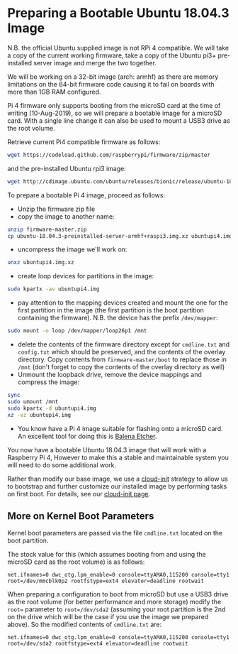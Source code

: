 # Preparing a Bootable Ubuntu 18.04.3 Image
N.B. the official Ubuntu supplied image is not RPi 4 compatible. We will take a copy of the current working firmware, take a copy of the Ubuntu pi3+ pre-installed server image and merge the two together.

We will be working on a 32-bit image (arch: armhf) as there are memory limitations on the 64-bit firmware code causing it to fail on boards with more than 1GB RAM configured.

Pi 4 firmware only supports booting from the microSD card at the time of writing (10-Aug-2019), so we will prepare a bootable image for a microSD card. With a single line change it can also be used to mount a USB3 drive as the root volume.

Retrieve current Pi4 compatible firmware as follows:

```bash
wget https://codeload.github.com/raspberrypi/firmware/zip/master
```

and the pre-installed Ubuntu rpi3 image:

```bash
wget http://cdimage.ubuntu.com/ubuntu/releases/bionic/release/ubuntu-18.04.3-preinstalled-server-armhf+raspi3.img.xz
```

To prepare a bootable Pi 4 image, proceed as follows:

- Unzip the firmware zip file
- copy the image to another name:

```bash
unzip firmware-master.zip
cp ubuntu-18.04.3-preinstalled-server-armhf+raspi3.img.xz ubuntupi4.img.xz
```

- uncompress the image we'll work on:

```bash
unxz ubuntupi4.img.xz
```
- create loop devices for partitions in the image:

```bash
sudo kpartx -av ubuntupi4.img
```
- pay attention to the mapping devices created and mount the one for the first partition in the image (the first partition is the boot partition containing the firmware). N.B. the device has the prefix `/dev/mapper`:

```bash
sudo mount -o loop /dev/mapper/loop26p1 /mnt
```

- delete the contents of the firmware directory except for `cmdline.txt` and `config.txt` which should be preserved, and the contents of the overlay directory. Copy contents from `firmware-master/boot` to replace those in `/mnt` (don't forget to copy the contents of the overlay directory as well)
- Unmount the loopback drive, remove the device mappings and compress the image:

```bash
sync
sudo umount /mnt
sudo kpartx -d ubuntupi4.img
xz -vz ubuntupi4.img
```
- You know have a Pi 4 image suitable for flashing onto a microSD card. An excellent tool for doing this is [Balena Etcher](https://www.balena.io/etcher/).

You now have a bootable Ubuntu 18.04.3 image that will work with a Raspberry Pi 4, However to make this a stable and maintainable system you will need to do some additional work.

Rather than modify our base image, we use a [cloud-init](https://cloudinit.readthedocs.io/en/latest/topics/capabilities.html) strategy to allow us to bootstrap and further customize our installed image by performing tasks on first boot. For details, see our [cloud-init page](cloud-init.html).

## More on Kernel Boot Parameters
Kernel boot parameters are passed via the file `cmdline.txt` located on the boot partition.

The stock value for this (which assumes booting from and using the microSD card as the root volume) is as follows:

```
net.ifnames=0 dwc_otg.lpm_enable=0 console=ttyAMA0,115200 console=tty1 root=/dev/mmcblk0p2 rootfstype=ext4 elevator=deadline rootwait
```

When preparing a configuration to boot from microSD but use a USB3 drive as the root volume (for better performance and more storage) modify the `root=` parameter to `root=/dev/sda2` (assuming your root partition is the 2nd on the drive which will be the case if you use the image we prepared above). So the modified contents of `cmdline.txt` are:

```
net.ifnames=0 dwc_otg.lpm_enable=0 console=ttyAMA0,115200 console=tty1 root=/dev/sda2 rootfstype=ext4 elevator=deadline rootwait
```
